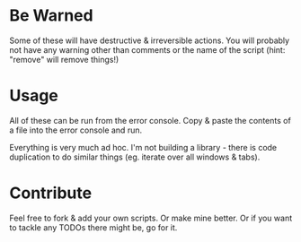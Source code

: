 # Be Warned

Some of these will have destructive & irreversible actions. You will probably not have any warning other than comments or the name of the script (hint: "remove" will remove things!)


# Usage

All of these can be run from the error console. Copy & paste the contents of a file into the error console and run.

Everything is very much ad hoc. I'm not building a library - there is code duplication to do similar things (eg. iterate over all windows & tabs).


# Contribute

Feel free to fork & add your own scripts. Or make mine better. Or if you want to tackle any TODOs there might be, go for it.
